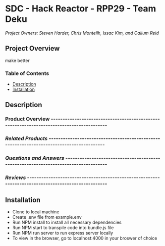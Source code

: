 # SDC - Hack Reactor - RPP29 - Team Deku

*Project Owners: Steven Harder, Chris Monteilh, Issac Kim, and Callum Reid*


## Project Overview
make better

### Table of Contents
- [Description](#description)
- [Installation](#installation)

## Description



### Product Overview -----------------------------------------------------------------------------------------



### *Related Products* -----------------------------------------------------------------------------------------

### *Questions and Answers* -----------------------------------------------------------------------------------


### *Reviews* ---------------------------------------------------------------------------------------------------



## Installation
- Clone to local machine
- Create .env file from example.env
- Run NPM install to install all necessary dependencies
- Run NPM start to transpile code into bundle.js file
- Run NPM run server to run express server locally
- To view in the browser, go to localhost:4000 in your broswer of choice




